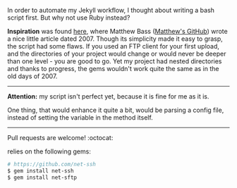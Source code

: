 In order to automate my Jekyll workflow, I thought about writing a bash script first. But why not use Ruby instead?

__Inspiration__ was found [here](https://www.infoq.com/articles/ruby-file-upload-ssh-intro), where Matthew Bass ([Matthew's GitHub](https://github.com/pelargir)) wrote a nice little article dated 2007. Though its simplicity made it easy to grasp, the script had some flaws. If you used an FTP client for your first upload, and the directories of your project would change or would never be deeper than one level - you are good to go. Yet my project had nested directories and thanks to progress, the gems wouldn't work quite the same as in the old days of 2007.

___
__Attention:__ my script isn't perfect yet, because it is fine for me as it is.

One thing, that would enhance it quite a bit, would be parsing a config file, instead of setting the variable in the method itself.
___

Pull requests are welcome! :octocat:

relies on the following gems:

``` bash
# https://github.com/net-ssh
$ gem install net-ssh
$ gem install net-sftp
```
